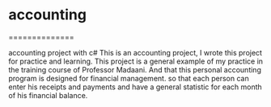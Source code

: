 # accounting
==============
 
accounting project with c#
This is an accounting project, I wrote this project for practice and learning.
This project is a general example of my practice in the training course of Professor Madaani.
And that this personal accounting program is designed for financial management.
so that each person can enter his receipts and payments and have a general statistic for each month of his financial balance.
